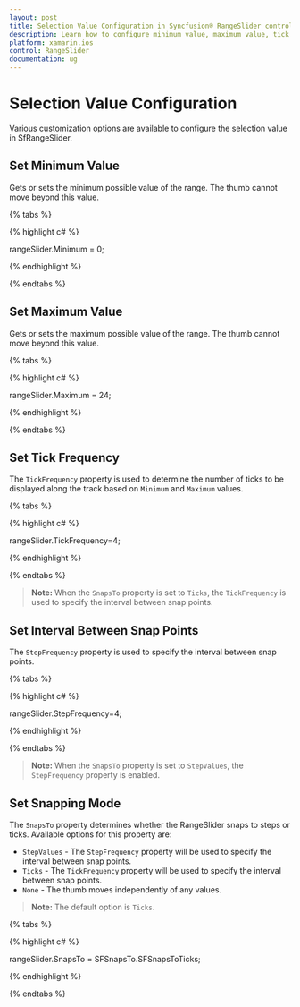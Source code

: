 ```yaml
---
layout: post
title: Selection Value Configuration in Syncfusion® RangeSlider control for Xamarin.iOS
description: Learn how to configure minimum value, maximum value, tick frequency, step frequency, and snapping modes for RangeSlider
platform: xamarin.ios
control: RangeSlider
documentation: ug
---
```


# Selection Value Configuration

Various customization options are available to configure the selection value in SfRangeSlider.

## Set Minimum Value

Gets or sets the minimum possible value of the range. The thumb cannot move beyond this value.

{% tabs %}

{% highlight c# %}

rangeSlider.Minimum = 0;

{% endhighlight %}

{% endtabs %}

## Set Maximum Value

Gets or sets the maximum possible value of the range. The thumb cannot move beyond this value.

{% tabs %}

{% highlight c# %}

rangeSlider.Maximum = 24;

{% endhighlight %}

{% endtabs %}

## Set Tick Frequency

The `TickFrequency` property is used to determine the number of ticks to be displayed along the track based on `Minimum` and `Maximum` values.

{% tabs %}

{% highlight c# %}

rangeSlider.TickFrequency=4;

{% endhighlight %}

{% endtabs %}

> **Note:** When the `SnapsTo` property is set to `Ticks`, the `TickFrequency` is used to specify the interval between snap points.

## Set Interval Between Snap Points

The `StepFrequency` property is used to specify the interval between snap points.

{% tabs %}

{% highlight c# %}

rangeSlider.StepFrequency=4;

{% endhighlight %}

{% endtabs %}

> **Note:** When the `SnapsTo` property is set to `StepValues`, the `StepFrequency` property is enabled.

## Set Snapping Mode

The `SnapsTo` property determines whether the RangeSlider snaps to steps or ticks. Available options for this property are:

* `StepValues` - The `StepFrequency` property will be used to specify the interval between snap points.
* `Ticks` - The `TickFrequency` property will be used to specify the interval between snap points.
* `None` - The thumb moves independently of any values.

> **Note:** The default option is `Ticks`.

{% tabs %}

{% highlight c# %}

rangeSlider.SnapsTo = SFSnapsTo.SFSnapsToTicks;

{% endhighlight %}

{% endtabs %}
